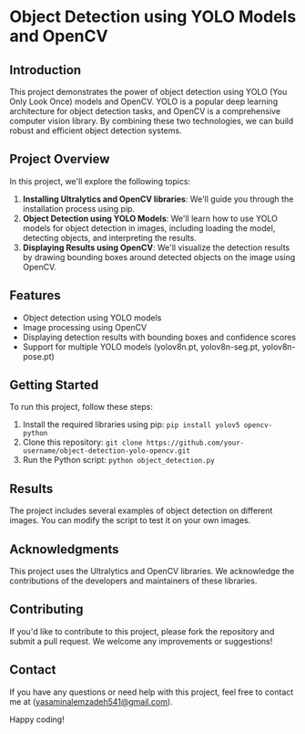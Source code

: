 **Object Detection using YOLO Models and OpenCV**
=====================================================

**Introduction**
---------------

This project demonstrates the power of object detection using YOLO (You Only Look Once) models and OpenCV. YOLO is a popular deep learning architecture for object detection tasks, and OpenCV is a comprehensive computer vision library. By combining these two technologies, we can build robust and efficient object detection systems.

**Project Overview**
-------------------

In this project, we'll explore the following topics:

1. **Installing Ultralytics and OpenCV libraries**: We'll guide you through the installation process using pip.
2. **Object Detection using YOLO Models**: We'll learn how to use YOLO models for object detection in images, including loading the model, detecting objects, and interpreting the results.
3. **Displaying Results using OpenCV**: We'll visualize the detection results by drawing bounding boxes around detected objects on the image using OpenCV.

**Features**
------------

* Object detection using YOLO models
* Image processing using OpenCV
* Displaying detection results with bounding boxes and confidence scores
* Support for multiple YOLO models (yolov8n.pt, yolov8n-seg.pt, yolov8n-pose.pt)

**Getting Started**
-------------------

To run this project, follow these steps:

1. Install the required libraries using pip: `pip install yolov5 opencv-python`
2. Clone this repository: `git clone https://github.com/your-username/object-detection-yolo-opencv.git`
3. Run the Python script: `python object_detection.py`

**Results**
----------

The project includes several examples of object detection on different images. You can modify the script to test it on your own images.


**Acknowledgments**
----------------

This project uses the Ultralytics and OpenCV libraries. We acknowledge the contributions of the developers and maintainers of these libraries.

**Contributing**
--------------

If you'd like to contribute to this project, please fork the repository and submit a pull request. We welcome any improvements or suggestions!

**Contact**
---------

If you have any questions or need help with this project, feel free to contact me at (yasaminalemzadeh541@gmail.com).

Happy coding!

